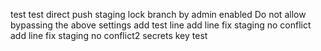 test
test
direct push staging lock branch  by admin
enabled Do not allow bypassing the above settings
add test line
add line fix staging no conflict
add line fix staging no conflict2
secrets key test
